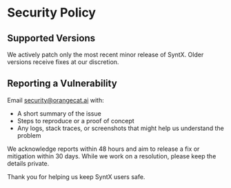 # Security Policy

## Supported Versions

We actively patch only the most recent minor release of SyntX. Older versions receive fixes at our discretion.

## Reporting a Vulnerability

Email security@orangecat.ai with:

- A short summary of the issue
- Steps to reproduce or a proof of concept
- Any logs, stack traces, or screenshots that might help us understand the problem

We acknowledge reports within 48 hours and aim to release a fix or mitigation within 30 days. While we work on a resolution, please keep the details private.

Thank you for helping us keep SyntX users safe.
